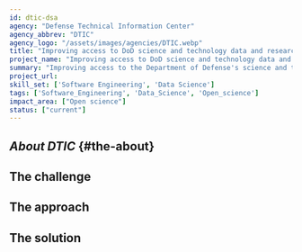 ```yaml
---
id: dtic-dsa
agency: "Defense Technical Information Center"
agency_abbrev: "DTIC"
agency_logo: "/assets/images/agencies/DTIC.webp"
title: "Improving access to DoD science and technology data and research"
project_name: "Improving access to DoD science and technology data and research"
summary: "Improving access to the Department of Defense's science and technology data and analytics at the Defense Technical Information Center to rapidly, accurately, and reliably deliver the knowledge needed to create technology developments that will protect and enhance U.S. competitive advantage."
project_url: 
skill_set: ['Software Engineering', 'Data Science']
tags: ['Software_Engineering', 'Data_Science', 'Open_science']
impact_area: ["Open science"]
status: ["current"]
---
```


## *About DTIC* {#the-about}

## The challenge

## The approach

## The solution  
